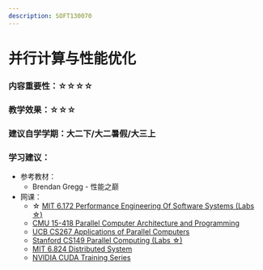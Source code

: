 ```yaml
---
description: SOFT130070
---
```


# 并行计算与性能优化

### 内容重要性：☆☆☆☆

### 教学效果：☆☆☆

### 建议自学学期：大二下/大二暑假/大三上

### 学习建议：

* 参考教材：
  * Brendan Gregg - 性能之巅
* 网课：
  * ☆ [MIT 6.172 Performance Engineering Of Software Systems (Labs ☆)](https://ocw.mit.edu/courses/6-172-performance-engineering-of-software-systems-fall-2018/)
  * [CMU 15-418 Parallel Computer Architecture and Programming](https://csdiy.wiki/%E5%B9%B6%E8%A1%8C%E4%B8%8E%E5%88%86%E5%B8%83%E5%BC%8F%E7%B3%BB%E7%BB%9F/CS149/)
  * [UCB CS267 Applications of Parallel Computers](https://www.bilibili.com/video/BV1qV411q7RS)
  * [Stanford CS149 Parallel Computing (Labs ☆)](https://gfxcourses.stanford.edu/cs149/fall23)
  * [MIT 6.824 Distributed System](https://csdiy.wiki/%E5%B9%B6%E8%A1%8C%E4%B8%8E%E5%88%86%E5%B8%83%E5%BC%8F%E7%B3%BB%E7%BB%9F/MIT6.824/)
  * [NVIDIA CUDA Training Series](https://www.olcf.ornl.gov/cuda-training-series/)

